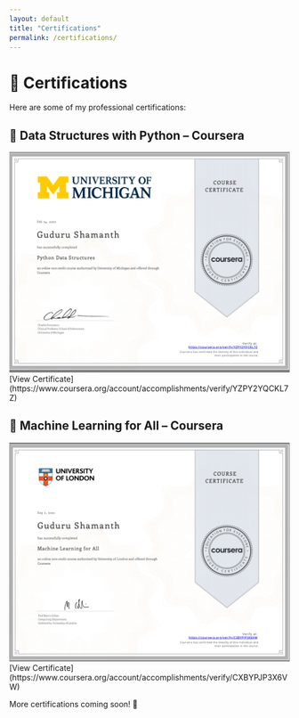 ```yaml
---
layout: default
title: "Certifications"
permalink: /certifications/
---
```


# 📜 Certifications  

Here are some of my professional certifications:

## 📜 Data Structures with Python – Coursera  
<div class="certifications">
    <img src="assets/images/certifications/python-cert.jpg" alt="Python Certification">
</div>  
[View Certificate](https://www.coursera.org/account/accomplishments/verify/YZPY2YQCKL7Z)  

## 📜 Machine Learning for All – Coursera  
<div class="certifications">
    <img src="assets/images/certifications/machine-cert.jpg" alt="Machine Learning Certification">
</div>  
[View Certificate](https://www.coursera.org/account/accomplishments/verify/CXBYPJP3X6VW)  

More certifications coming soon! 🚀  
